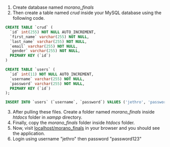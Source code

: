 1. Create database named *morano_finals* 
2. Then create a table named *crud* inside your MySQL database using the following code.

```sql
CREATE TABLE `crud` (
  `id` int(255) NOT NULL AUTO_INCREMENT,
  `first_name` varchar(255) NOT NULL,
  `last_name` varchar(255) NOT NULL,
  `email` varchar(255) NOT NULL,
  `gender` varchar(255) NOT NULL,
  PRIMARY KEY (`id`)
)

CREATE TABLE `users` (
  `id` int(11) NOT NULL AUTO_INCREMENT,
  `username` varchar(255) NOT NULL,
  `password` varchar(255) NOT NULL,
  PRIMARY KEY (`id`)
);

INSERT INTO `users` (`username`, `password`) VALUES ('jethro', 'password123');

```
3. After pulling these files. Create a folder named *morano_finals* inside *htdocs* folder in *xampp* directory.
4. Finally, copy the *morano_finals* folder inside *htdocs* folder.
5. Now, visit [localhost/morano_finals](http://localhost/morano_finals) in your browser and you should see the application.
6. Login using username "jethro" then password "password123"
